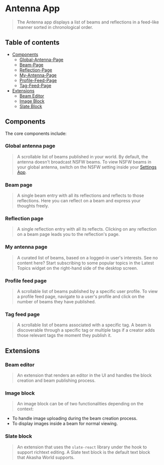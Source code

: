 # Antenna App

> The Antenna app displays a list of beams and reflections in a feed-like manner sorted in chronological order.

## Table of contents
- [Components](#components)
    - [Global-Antenna-Page](#global-antenna-page)
    - [Beam-Page](#beam-page)
    - [Reflection-Page](#reflection-page)
    - [My-Antenna-Page](#my-antenna-page)
    - [Profile-Feed-Page](#profile-feed-page)
    - [Tag-Feed-Page](#tag-feed-page)
- [Extensions](#extensions)
    - [Beam Editor](#beam-editor)
    - [Image Block](#image-block)
    - [Slate Block](#slate-block)

## Components

The core components include:

### Global antenna page
> A scrollable list of beams published in your world. By default, the antenna doesn't broadcast NSFW beams. To view NSFW beams in your global antenna, switch on the NSFW setting inside your [Settings App](../settings/Readme.md).

### Beam page
> A single beam entry with all its reflections and reflects to those reflections. Here you can reflect on a beam and express your thoughts freely.

### Reflection page
> A single reflection entry with all its reflects. Clicking on any reflection on a beam page leads you to the reflection's page.

### My antenna page
> A curated list of beams, based on a logged-in user's interests. See no content here? Start subscribing to some popular topics in the Latest Topics widget on the right-hand side of the desktop screen. 

### Profile feed page
> A scrollable list of beams published by a specific user profile. To view a profile feed page, navigate to a user's profile and click on the number of beams they have published.

### Tag feed page
> A scrollable list of beams associated with a specific tag. A beam is discoverable through a specific tag or multiple tags if a creator adds those relevant tags the moment they publish it.

## Extensions

### Beam editor
> An extension that renders an editor in the UI and handles the block creation and beam publishing process.

### Image block
> An image block can be of two functionalities depending on the context:
- To handle image uploading during the beam creation process.
- To display images inside a beam for normal viewing.

### Slate block
> An extension that uses the `slate-react` library under the hook to support richtext editing. A Slate text block is the default text block that Akasha World supports.
